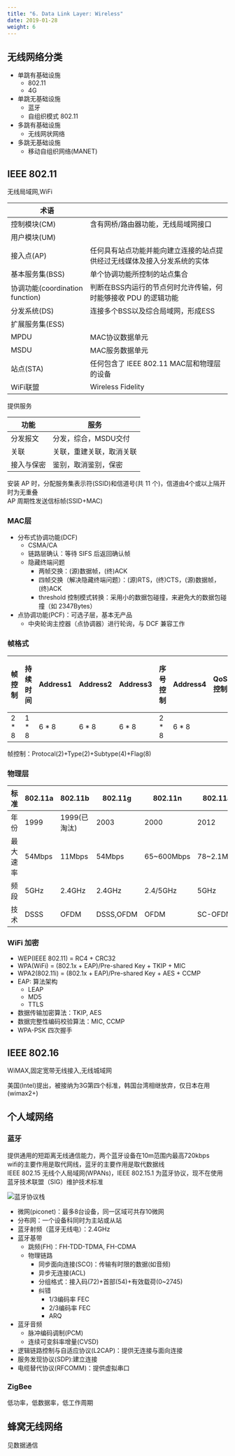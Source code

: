 ```yaml
---
title: "6. Data Link Layer: Wireless"
date: 2019-01-28
weight: 6
---
```


## 无线网络分类

* 单跳有基础设施
  * 802.11
  * 4G
* 单跳无基础设施
  * 蓝牙
  * 自组织模式 802.11
* 多跳有基础设施
  * 无线网状网络
* 多跳无基础设施
  * 移动自组织网络(MANET)

## IEEE 802.11 

无线局域网,WiFi

| 术语                            |                                                                          |
| ------------------------------- | ------------------------------------------------------------------------ |
| 控制模块(CM)                    | 含有网桥/路由器功能，无线局域网接口                                      |
| 用户模块(UM)                    |                                                                          |
| 接入点(AP)                      | 任何具有站点功能并能向建立连接的站点提供经过无线媒体及接入分发系统的实体 |
| 基本服务集(BSS)                 | 单个协调功能所控制的站点集合                                             |
| 协调功能(coordination function) | 判断在BSS内运行的节点何时允许传输，何时能够接收 PDU 的逻辑功能           |
| 分发系统(DS)                    | 连接多个BSS以及综合局域网，形成ESS                                       |
| 扩展服务集(ESS)                 |                                                                          |
| MPDU                            | MAC协议数据单元                                                          |
| MSDU                            | MAC服务数据单元                                                          |
| 站点(STA)                       | 任何包含了 IEEE 802.11 MAC层和物理层的设备                               |
| WiFi联盟                        | Wireless Fidelity                                                        |

提供服务

| 功能       | 服务                     |
| ---------- | ------------------------ |
| 分发报文   | 分发，综合，MSDU交付     |
| 关联       | 关联，重建关联，取消关联 |
| 接入与保密 | 鉴别，取消鉴别，保密     |

安装 AP 时，分配服务集表示符(SSID)和信道号(共 11 个)，信道由4个或以上隔开时为无重叠  
AP 周期性发送信标帧(SSID+MAC)  

### MAC层

* 分布式协调功能(DCF)
  * CSMA/CA
  * 链路层确认：等待 SIFS 后返回确认帧
  * 隐藏终端问题
    * 两帧交换：(源)数据帧，(终)ACK
    * 四帧交换（解决隐藏终端问题）：(源)RTS，(终)CTS，(源)数据帧，(终)ACK
    * threshold 控制模式转换：采用小的数据包碰撞，来避免大的数据包碰撞（如 2347Bytes）
* 点协调功能(PCF)：可选子层，基本无产品
  * 中央轮询主控器（点协调器）进行轮询，与 DCF 兼容工作

### 帧格式

| 帧控制 | 持续时间 | Address1 | Address2 | Address3 | 序号控制 | Address4 | QoS 控制 | 高吞吐控制 | 帧主体 | FCS |
| ------ | -------- | -------- | -------- | -------- | -------- | -------- | -------- | ---------- | ------ | --- |
| $2*8$  | $1*8$    | $6*8$    | $6*8$    | $6*8$    | $2*8$    | $6*8$    |          |            |        |     |

帧控制：Protocal(2)+Type(2)+Subtype(4)+Flag(8)

### 物理层

| 标准     | 802.11a | 802.11b      | 802.11g   | 802.11n    | 802.11ac   | 802.11ad |
| -------- | ------- | ------------ | --------- | ---------- | ---------- | -------- |
| 年份     | 1999    | 1999(已淘汰) | 2003      | 2000       | 2012       | 2014     |
| 最大速率 | 54Mbps  | 11Mbps       | 54Mbps    | 65~600Mbps | 78~2.1Mbpa | 6.76     |
| 频段     | 5GHz    | 2.4GHz       | 2.4GHz    | 2.4/5GHz   | 5GHz       | 60GHz    |
| 技术     | DSSS    | OFDM         | DSSS,OFDM | OFDM       | SC-OFDM    | SC-OFDM  |

### WiFi 加密

* WEP(IEEE 802.11) = RC4 + CRC32
* WPA(WiFi) = (802.1x + EAP)/Pre-shared Key + TKIP + MIC
* WPA2(802.11i) = (802.1x + EAP)/Pre-shared Key + AES + CCMP
* EAP: 算法架构
  * LEAP
  * MD5
  * TTLS
* 数据传输加密算法：TKIP, AES
* 数据完整性编码校验算法：MIC, CCMP
* WPA-PSK 四次握手

## IEEE 802.16 

WiMAX,固定宽带无线接入,无线城域网

美国(Intel)提出，被接纳为3G第四个标准，韩国台湾相继放弃，仅日本在用(wimax2+)

## 个人域网络

### 蓝牙

提供通用的短距离无线通信能力，两个蓝牙设备在10m范围内最高720kbps  
wifi的主要作用是取代网线，蓝牙的主要作用是取代数据线  
IEEE 802.15 无线个人局域网(WPANs)，IEEE 802.15.1 为蓝牙协议，现不在使用  
蓝牙技术联盟（SIG）维护技术标准

![蓝牙协议栈](https://gss2.bdstatic.com/-fo3dSag_xI4khGkpoWK1HF6hhy/baike/c0%3Dbaike92%2C5%2C5%2C92%2C30/sign=77da218f692762d09433acedc185639f/ae51f3deb48f8c544ad85b8330292df5e0fe7f17.jpg)

* 微网(piconet)：最多8台设备，同一区域可共存10微网
* 分布网：一个设备科同时为主站或从站
* 蓝牙射频（蓝牙无线电）：2.4GHz
* 蓝牙基带
  * 跳频(FH)：FH-TDD-TDMA, FH-CDMA
  * 物理链路
    * 同步面向连接(SCO)：传输有时限的数据(如音频)
    * 异步无连接(ACL)
    * 分组格式：接入码(72)+首部(54)+有效载荷(0~2745)
    * 纠错
      * 1/3编码率 FEC
      * 2/3编码率 FEC
      * ARQ
* 蓝牙音频
  * 脉冲编码调制(PCM)
  * 连续可变斜率增量(CVSD)
* 逻辑链路控制与自适应协议(L2CAP)：提供无连接与面向连接
* 服务发现协议(SDP):建立连接
* 电缆替代协议(RFCOMM)：提供虚拟串口

### ZigBee

低功率，低数据率，低工作周期

## 蜂窝无线网络

见数据通信